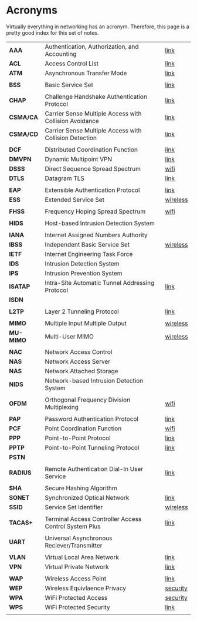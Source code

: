 # Acronyms

Virtually everything in networking has an acronym.
Therefore, this page is a pretty good index for this set of notes.



|              |                                                                |                                 |
|--------------|----------------------------------------------------------------|---------------------------------|
| **AAA**      | Authentication, Authorization, and Accounting                  | [link](security.html)           |
| **ACL**      | Access Control List                                            | [link](acl.html)                |
| **ATM**      | Asynchronous Transfer Mode                                     | [link](osi-model.html)          |
|              |                                                                |                                 |
| **BSS**      | Basic Service Set                                              | [link](wireless.md)             |
|              |                                                                |                                 |
| **CHAP**     | Challenge Handshake Authentication Protocol                    | [link](security.html)           |
| **CSMA/CA**  | Carrier Sense Multiple Access with Collision Avoidance         | [link](wireless.html)           |
| **CSMA/CD**  | Carrier Sense Multiple Access with Collision Detection         | [link](ethernet.html)           |
|              |                                                                |                                 |
| **DCF**      | Distributed Coordination Function                              | [link](wireless.html)           |
| **DMVPN**    | Dynamic Multipoint VPN                                         | [link](vpn.html)                |
| **DSSS**     | Direct Sequence Spread Spectrum                                | [wifi](wireless.html)           |
| **DTLS**     | Datagram TLS                                                   | [link](vpn.html)                |
|              |                                                                |                                 |
| **EAP**      | Extensible Authentication Protocol                             | [link](security.html)           |
| **ESS**      | Extended Service Set                                           | [wireless](wireless.html)       |
|              |                                                                |                                 |
| **FHSS**     | Frequency Hoping Spread Spectrum                               | [wifi](wireless.html)           |
|              |                                                                |                                 |
| **HIDS**     | Host-based Intrusion Detection System                          |                                 |
|              |                                                                |                                 |
| **IANA**     | Internet Assigned Numbers Authority                            |                                 |
| **IBSS**     | Independent Basic Service Set                                  | [wireless](wireless.html)       |
| **IETF**     | Internet Engineering Task Force                                |                                 |
| **IDS**      | Intrusion Detection System                                     |                                 |
| **IPS**      | Intrusion Prevention System                                    |                                 |
| **ISATAP**   | Intra-Site Automatic Tunnel Addressing Protocol                | [link](ipv6)                    |
| **ISDN**     |                                                                |                                 |
|              |                                                                |                                 |
| **L2TP**     | Layer 2 Tunneling Protocol                                     | [link](vpn.html)                |
|              |                                                                |                                 |
| **MIMO**     | Multiple Input Multiple Output                                 | [wireless](wireless.html)       |
| **MU-MIMO**  | Multi-User MIMO                                                | [wireless](wireless.html)       |
|              |                                                                |                                 |
| **NAC**      | Network Access Control                                         |                                 |
| **NAS**      | Network Access Server                                          |                                 |
| **NAS**      | Network Attached Storage                                       |                                 |
| **NIDS**     | Network-based Intrusion Detection System                       |                                 |
|              |                                                                |                                 |
| **OFDM**     | Orthogonal Frequency Division Multiplexing                     | [wifi](wireless.html)           |
|              |                                                                |                                 |
| **PAP**      | Password Authentication Protocol                               | [link](security.html)           |
| **PCF**      | Point Coordination Function                                    | [wifi](wireless.html)           |
| **PPP**      | Point-to-Point Protocol                                        | [link](security.html)           |
| **PPTP**     | Point-to-Point Tunneling Protocol                              | [link](vpn.html)                |
| **PSTN**     |                                                                |                                 |
|              |                                                                |                                 |
| **RADIUS**   | Remote Authentication Dial-In User Service                     | [link](security.html)           |
|              |                                                                |                                 |
| **SHA**      | Secure Hashing Algorithm                                       |                                 |
| **SONET**    | Synchronized Optical Network                                   | [link](ethernet.html)           |
| **SSID**     | Service Set Identifier                                         | [wireless](wireless.html)       |
|              |                                                                |                                 |
| **TACAS+**   | Terminal Access Controller Access Control System Plus          | [link](security.html)           |
|              |                                                                |                                 |
| **UART**     | Universal Asynchronous Reciever/Transmitter                    |                                 |
|              |                                                                |                                 |
| **VLAN**     | Virtual Local Area Network                                     | [link](vlan.html)               |
| **VPN**      | Virtual Private Network                                        | [link](vpn.html)                |
|              |                                                                |                                 |
| **WAP**      | Wireless Access Point                                          | [link](wireless.html)           |
| **WEP**      | Wireless Equivlaence Privacy                                   | [security](security.html)       |
| **WPA**      | WiFi Protected Access                                          | [security](security)            |
| **WPS**      | WiFi Protected Security                                        | [link](security.html)           |
|              |                                                                |                                 |

